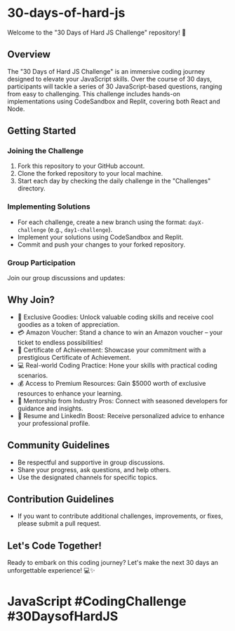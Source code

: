# 30-days-of-hard-js


Welcome to the "30 Days of Hard JS Challenge" repository! 🚀

## Overview

The "30 Days of Hard JS Challenge" is an immersive coding journey designed to elevate your JavaScript skills. Over the course of 30 days, participants will tackle a series of 30 JavaScript-based questions, ranging from easy to challenging. This challenge includes hands-on implementations using CodeSandbox and Replit, covering both React and Node.

## Getting Started

### Joining the Challenge

1. Fork this repository to your GitHub account.
2. Clone the forked repository to your local machine.
3. Start each day by checking the daily challenge in the "Challenges" directory.

### Implementing Solutions

- For each challenge, create a new branch using the format: `dayX-challenge` (e.g., `day1-challenge`).
- Implement your solutions using CodeSandbox and Replit.
- Commit and push your changes to your forked repository.

### Group Participation

Join our group discussions and updates:

## Why Join?

- 🎁 Exclusive Goodies: Unlock valuable coding skills and receive cool goodies as a token of appreciation.
- 💳 Amazon Voucher: Stand a chance to win an Amazon voucher – your ticket to endless possibilities!
- 📜 Certificate of Achievement: Showcase your commitment with a prestigious Certificate of Achievement.
- 💻 Real-world Coding Practice: Hone your skills with practical coding scenarios.
- 💰 Access to Premium Resources: Gain $5000 worth of exclusive resources to enhance your learning.
- 👥 Mentorship from Industry Pros: Connect with seasoned developers for guidance and insights.
- 📄 Resume and LinkedIn Boost: Receive personalized advice to enhance your professional profile.

## Community Guidelines

- Be respectful and supportive in group discussions.
- Share your progress, ask questions, and help others.
- Use the designated channels for specific topics.

## Contribution Guidelines

- If you want to contribute additional challenges, improvements, or fixes, please submit a pull request.

## Let's Code Together!

Ready to embark on this coding journey? Let's make the next 30 days an unforgettable experience! 💻✨

# JavaScript #CodingChallenge #30DaysofHardJS
